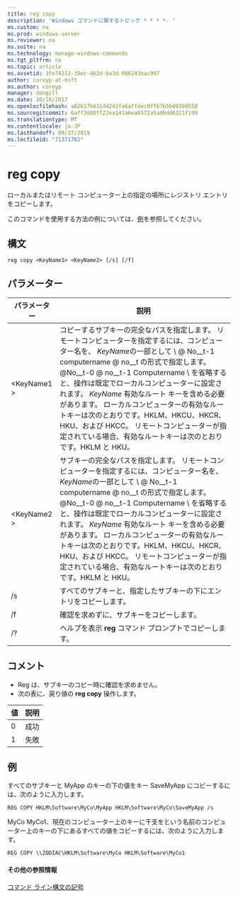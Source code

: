 ```yaml
---
title: reg copy
description: 'Windows コマンドに関するトピック * * * *- '
ms.custom: na
ms.prod: windows-server
ms.reviewer: na
ms.suite: na
ms.technology: manage-windows-commands
ms.tgt_pltfrm: na
ms.topic: article
ms.assetid: 3fe74213-39ec-4b2d-ba3d-086243eac997
author: coreyp-at-msft
ms.author: coreyp
manager: dongill
ms.date: 10/16/2017
ms.openlocfilehash: a82b17b631d4242fa6affdec0ff67b5b09380550
ms.sourcegitcommit: 6aff3d88ff22ea141a6ea6572a5ad8dd6321f199
ms.translationtype: MT
ms.contentlocale: ja-JP
ms.lasthandoff: 09/27/2019
ms.locfileid: "71371782"
---
```

# <a name="reg-copy"></a>reg copy



ローカルまたはリモート コンピューター上の指定の場所にレジストリ エントリをコピーします。

このコマンドを使用する方法の例については、[例](#BKMK_examples)を参照してください。

## <a name="syntax"></a>構文

```
reg copy <KeyName1> <KeyName2> [/s] [/f]
```

## <a name="parameters"></a>パラメーター

|パラメーター|説明|
|---------|-----------|
|\<KeyName1 >|コピーするサブキーの完全なパスを指定します。 リモートコンピューターを指定するには、コンピューター名を、 *KeyName*の一部として \\ @ No__t-1 computername @ no__t の形式で指定します。 @No__t-0 @ no__t-1 Computername \ を省略すると、操作は既定でローカルコンピューターに設定されます。 *KeyName* 有効なルート キーを含める必要があります。 ローカルコンピューターの有効なルートキーは次のとおりです。HKLM、HKCU、HKCR、HKU、および HKCC。 リモートコンピューターが指定されている場合、有効なルートキーは次のとおりです。HKLM と HKU。|
|\<KeyName2 >|サブキーの完全なパスを指定します。 リモートコンピューターを指定するには、コンピューター名を、 *KeyName*の一部として \\ @ No__t-1 computername @ no__t の形式で指定します。 @No__t-0 @ no__t-1 Computername \ を省略すると、操作は既定でローカルコンピューターに設定されます。 *KeyName* 有効なルート キーを含める必要があります。 ローカルコンピューターの有効なルートキーは次のとおりです。HKLM、HKCU、HKCR、HKU、および HKCC。 リモートコンピューターが指定されている場合、有効なルートキーは次のとおりです。HKLM と HKU。|
|/s|すべてのサブキーと、指定したサブキーの下にエントリをコピーします。|
|/f|確認を求めずに、サブキーをコピーします。|
|/?|ヘルプを表示 **reg** コマンド プロンプトでコピーします。|

## <a name="remarks"></a>コメント

-   Reg は、サブキーのコピー時に確認を求めません。
-   次の表に、戻り値の **reg copy** 操作します。

|値|説明|
|-----|-----------|
|0|成功|
|1|失敗|

## <a name="BKMK_examples"></a>例

すべてのサブキーと MyApp のキーの下の値をキー SaveMyApp にコピーするには、次のように入力します。
```
REG COPY HKLM\Software\MyCo\MyApp HKLM\Software\MyCo\SaveMyApp /s
```
MyCo MyCo1、現在のコンピューター上のキーに干支をという名前のコンピューター上のキーの下にあるすべての値をコピーするには、次のように入力します。
```
REG COPY \\ZODIAC\HKLM\Software\MyCo HKLM\Software\MyCo1
```

#### <a name="additional-references"></a>その他の参照情報

[コマンド ライン構文の記号](command-line-syntax-key.md)